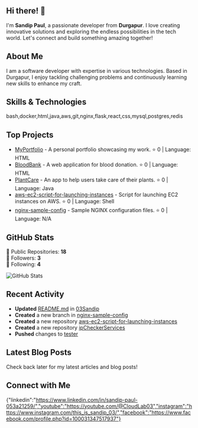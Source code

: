 ## Hi there! 👋

I'm **Sandip Paul**, a passionate developer from **Durgapur**. I love creating innovative solutions and exploring the endless possibilities in the tech world. Let's connect and build something amazing together!

## About Me

I am a software developer with expertise in various technologies. Based in Durgapur, I enjoy tackling challenging problems and continuously learning new skills to enhance my craft.

## Skills & Technologies

bash,docker,html,java,aws,git,nginx,flask,react,css,mysql,postgres,redis

## Top Projects

- [MyPortfolio](https://github.com/03Sandip/MyPortfolio) - A personal portfolio showcasing my work. ⭐ 0 | Language: HTML  
- [BloodBank](https://github.com/03Sandip/BloodBank) - A web application for blood donation. ⭐ 0 | Language: HTML  
- [PlantCare](https://github.com/03Sandip/PlantCare) - An app to help users take care of their plants. ⭐ 0 | Language: Java  
- [aws-ec2-script-for-launching-instances](https://github.com/03Sandip/aws-ec2-script-for-launching-instances) - Script for launching EC2 instances on AWS. ⭐ 0 | Language: Shell  
- [nginx-sample-config](https://github.com/03Sandip/nginx-sample-config) - Sample NGINX configuration files. ⭐ 0 | Language: N/A

## GitHub Stats

🌟 Public Repositories: **18**  
👥 Followers: **3**  
👤 Following: **4**  

![GitHub Stats](https://github-readme-stats.vercel.app/api?username=03Sandip&show_icons=true&theme=radical)

## Recent Activity

- **Updated** [README.md](https://github.com/03Sandip/03Sandip) in [03Sandip](https://github.com/03Sandip)  
- **Created** a new branch in [nginx-sample-config](https://github.com/03Sandip/nginx-sample-config)  
- **Created** a new repository [aws-ec2-script-for-launching-instances](https://github.com/03Sandip/aws-ec2-script-for-launching-instances)  
- **Created** a new repository [ipCheckerServices](https://github.com/03Sandip/ipCheckerServices)  
- **Pushed** changes to [tester](https://github.com/03Sandip/tester)

## Latest Blog Posts

Check back later for my latest articles and blog posts!

## Connect with Me

{"linkedin":"https://www.linkedin.com/in/sandip-paul-053a21259/","youtube":"https://youtube.com/@CloudLab03","instagram":"https://www.instagram.com/this_is_sandip_03/","facebook":"https://www.facebook.com/profile.php?id=100031347517937"}
